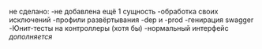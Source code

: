 не сделано:
-не добавлена ещё 1 сущность
-обработка своих исключений
-профили развёртывания -dep и -prod
-генирация swagger
-Юнит-тесты на контроллеры (хотя бы)
-нормальный интерфейс
*дополняется*

